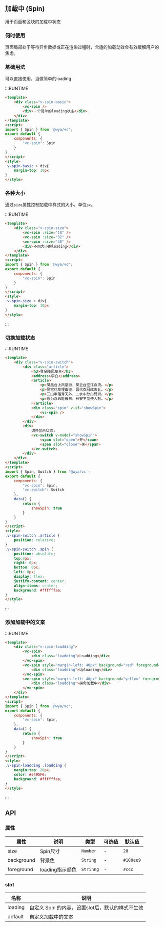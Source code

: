 ## 加载中 (Spin)
用于页面和区块的加载中状态

### 何时使用
页面局部处于等待异步数据或正在渲染过程时，合适的加载动效会有效缓解用户的焦虑。

### 基础用法
可以直接使用，当做简单的loading

:::RUNTIME
```html
<template>
	<div class="v-spin-basic">
		<vc-spin />
		<div>一个简单的loading状态</div>
	</div>
</template>
<script>
import { Spin } from '@wya/vc';
export default {
	components: {
		"vc-spin": Spin
	}
}
</script>
<style>
.v-spin-basic > div{
	margin-top: 10px
}
</style>
```

### 各种大小
通过`size`属性控制加载中样式的大小，单位`px`。

:::RUNTIME
```html
<template>
	<div class="v-spin-size">
		<vc-spin :size="18" />
		<vc-spin :size="32" />
		<vc-spin :size="40" />
		<div>不同大小的loading</div>
	</div>
</template>
<script>
import { Spin } from '@wya/vc';
export default {
	components: {
		"vc-spin": Spin
	}
}
</script>
<style>
.v-spin-size > div{
	margin-top: 10px
}
</style>
```
::: 

### 切换加载状态
:::RUNTIME
```html
<template>
	<div class="v-spin-switch">
		<div class="article">
			<h3>登金陵凤凰台</h3>
			<address>李白</address>
			<article>
				<p>凤凰台上凤凰游，凤去台空江自流。</p>
				<p>吴宫花草埋幽径，晋代衣冠成古丘。</p>
				<p>三山半落青天外，二水中分白鹭洲。</p>
				<p>总为浮云能蔽日，长安不见使人愁。</p>
			</article>
			<div class="spin" v-if="showSpin">
				<vc-spin />
			</div>
		</div>
		<div>
			切换显示状态: 
			<vc-switch v-model="showSpin">
				<span slot="open">开</span>
				<span slot="close">关</span>
			</vc-switch>
		</div>
	</div>
</template>
<script>
import { Spin, Switch } from '@wya/vc';
export default {
	components: {
		"vc-spin": Spin,
		"vc-switch": Switch
	},
	data() {
		return {
			showSpin: true
		}
	}
}
</script>
<style>
.v-spin-switch .article {
	position: relative;
}
.v-spin-switch .spin {
	position: absolute;
	top:0px;
	right: 0px;
	bottom: 0px;
	left: 0px;
	display: flex;
	justify-content: center;
	align-items: center;
	background: #ffffffaa;
}
</style>
```
::: 

### 添加加载中的文案

:::RUNTIME
```html
<template>
	<div class="v-spin-loadding">
		<vc-spin>
			<div class="loadding">Loadding</div>
		</vc-spin>
		<vc-spin style="margin-left: 40px" background="red" foreground="#ccc" :size="40">
			<div class="loadding">Uploading</div>
		</vc-spin>
		<vc-spin style="margin-left: 40px" background="yellow" foreground="#ccc" :size="60">
			<div class="loadding">拼命加载中</div>
		</vc-spin>
	</div>
</template>
<script>
import { Spin } from '@wya/vc';
export default {
	components: {
		"vc-spin": Spin,
	},
	data() {
		return {
			showSpin: true
		}
	}
}
</script>
<style>
.v-spin-loadding .loadding {
	margin-top: 20px;
	color: #5495F6;
	background: #ffffffaa;
}
</style>
```
::: 

## API

### 属性
属性 | 说明 | 类型 | 可选值 | 默认值
---|---|---|--- | ---
size | Spin尺寸 | `Number` | - | `28`
background | 背景色 | `String` | - | `#108ee9`
foreground | loading指示颜色 | `Strinng` | - | `#ccc`

### slot
名称 | 说明
--- | ---
loading | 自定义 Spin 的内容，设置slot后，默认的样式不生效
default | 自定义加载中的文案